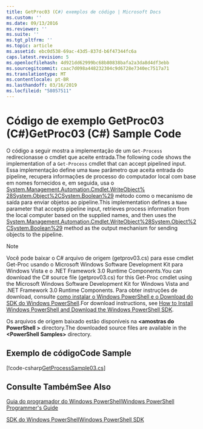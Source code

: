 ```yaml
---
title: GetProc03 (C#) exemplos de código | Microsoft Docs
ms.custom: ''
ms.date: 09/13/2016
ms.reviewer: ''
ms.suite: ''
ms.tgt_pltfrm: ''
ms.topic: article
ms.assetid: ebc0d538-69ac-43d5-837d-b6f47344fc6a
caps.latest.revision: 5
ms.openlocfilehash: 4d921dd62999bc68b80838bafa2a3da8d4df3ebb
ms.sourcegitcommit: caac7d098a448232304c9d6728e7340ec7517a71
ms.translationtype: MT
ms.contentlocale: pt-BR
ms.lasthandoff: 03/16/2019
ms.locfileid: "58057511"
---
```

# <a name="getproc03-c-sample-code"></a><span data-ttu-id="a1488-102">Código de exemplo GetProc03 (C#)</span><span class="sxs-lookup"><span data-stu-id="a1488-102">GetProc03 (C#) Sample Code</span></span>

<span data-ttu-id="a1488-103">O código a seguir mostra a implementação de um `Get-Process` redirecionasse o cmdlet que aceite entrada.</span><span class="sxs-lookup"><span data-stu-id="a1488-103">The following code shows the implementation of a `Get-Process` cmdlet that can accept pipelined input.</span></span> <span data-ttu-id="a1488-104">Essa implementação define uma `Name` parâmetro que aceita entrada do pipeline, recupera informações de processo do computador local com base em nomes fornecidos e, em seguida, usa o [System.Management.Automation.Cmdlet.WriteObject% 28System.Object%2CSystem.Boolean%29](/dotnet/api/System.Management.Automation.Cmdlet.WriteObject%28System.Object%2CSystem.Boolean%29) método como o mecanismo de saída para enviar objetos ao pipeline.</span><span class="sxs-lookup"><span data-stu-id="a1488-104">This implementation defines a `Name` parameter that accepts pipeline input, retrieves process information from the local computer based on the supplied names, and then uses the [System.Management.Automation.Cmdlet.WriteObject%28System.Object%2CSystem.Boolean%29](/dotnet/api/System.Management.Automation.Cmdlet.WriteObject%28System.Object%2CSystem.Boolean%29) method as the output mechanism for sending objects to the pipeline.</span></span>

> [!NOTE]
> <span data-ttu-id="a1488-105">Você pode baixar o C# arquivo de origem (getprov03.cs) para esse cmdlet Get-Proc usando o Microsoft Windows Software Development Kit para Windows Vista e o .NET Framework 3.0 Runtime Components.</span><span class="sxs-lookup"><span data-stu-id="a1488-105">You can download the C# source file (getprov03.cs) for this Get-Proc cmdlet using the Microsoft Windows Software Development Kit for Windows Vista and .NET Framework 3.0 Runtime Components.</span></span> <span data-ttu-id="a1488-106">Para obter instruções de download, consulte [como instalar o Windows PowerShell e o Download do SDK do Windows PowerShell](/powershell/developer/installing-the-windows-powershell-sdk).</span><span class="sxs-lookup"><span data-stu-id="a1488-106">For download instructions, see [How to Install Windows PowerShell and Download the Windows PowerShell SDK](/powershell/developer/installing-the-windows-powershell-sdk).</span></span>
>
> <span data-ttu-id="a1488-107">Os arquivos de origem baixado estão disponíveis na  **\<amostras do PowerShell >** directory.</span><span class="sxs-lookup"><span data-stu-id="a1488-107">The downloaded source files are available in the **\<PowerShell Samples>** directory.</span></span>

## <a name="code-sample"></a><span data-ttu-id="a1488-108">Exemplo de código</span><span class="sxs-lookup"><span data-stu-id="a1488-108">Code Sample</span></span>

[!code-csharp[GetProcessSample03.cs](../../powershell-sdk-samples/SDK-2.0/csharp/GetProcessSample03/GetProcessSample03.cs#L11-L78 "GetProcessSample03.cs")]

## <a name="see-also"></a><span data-ttu-id="a1488-109">Consulte Também</span><span class="sxs-lookup"><span data-stu-id="a1488-109">See Also</span></span>

[<span data-ttu-id="a1488-110">Guia do programador do Windows PowerShell</span><span class="sxs-lookup"><span data-stu-id="a1488-110">Windows PowerShell Programmer's Guide</span></span>](./windows-powershell-programmer-s-guide.md)

[<span data-ttu-id="a1488-111">SDK do Windows PowerShell</span><span class="sxs-lookup"><span data-stu-id="a1488-111">Windows PowerShell SDK</span></span>](../windows-powershell-reference.md)